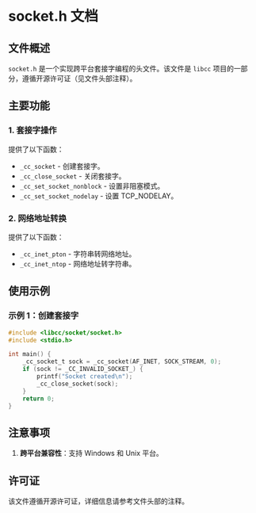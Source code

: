 # socket.h 文档

## 文件概述
`socket.h` 是一个实现跨平台套接字编程的头文件。该文件是 `libcc` 项目的一部分，遵循开源许可证（见文件头部注释）。

## 主要功能

### 1. 套接字操作
提供了以下函数：
- `_cc_socket` - 创建套接字。
- `_cc_close_socket` - 关闭套接字。
- `_cc_set_socket_nonblock` - 设置非阻塞模式。
- `_cc_set_socket_nodelay` - 设置 TCP_NODELAY。

### 2. 网络地址转换
提供了以下函数：
- `_cc_inet_pton` - 字符串转网络地址。
- `_cc_inet_ntop` - 网络地址转字符串。

## 使用示例

### 示例 1：创建套接字
```c
#include <libcc/socket/socket.h>
#include <stdio.h>

int main() {
    _cc_socket_t sock = _cc_socket(AF_INET, SOCK_STREAM, 0);
    if (sock != _CC_INVALID_SOCKET_) {
        printf("Socket created\n");
        _cc_close_socket(sock);
    }
    return 0;
}
```

## 注意事项
1. **跨平台兼容性**：支持 Windows 和 Unix 平台。

## 许可证
该文件遵循开源许可证，详细信息请参考文件头部的注释。